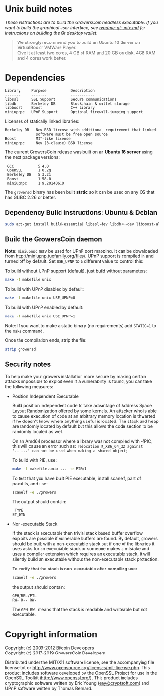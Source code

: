 Unix build notes
================

*These instructions are to build the GrowersCoin headless executable.
If you want to build the graphical user interface,
see [readme-qt-unix.md](readme-qt-unix.md) for instructions on building
the Qt desktop wallet.*

> We strongly recommend you to build an Ubuntu 16 Server on VirtualBox or VMWare Player.  
> Give it at least two cores, 4 GB of RAM and 20 GB on disk. 4GB RAM and 4 cores work better.


Dependencies
============

```
Library     Purpose           Description
-------     -------           -----------
libssl      SSL Support       Secure communications
libdb       Berkeley DB       Blockchain & wallet storage
libboost    Boost             C++ Library
miniupnpc   UPnP Support      Optional firewall-jumping support
```
    
Licenses of statically linked libraries:

```
Berkeley DB   New BSD license with additional requirement that linked
              software must be free open source
Boost         MIT-like license
miniupnpc     New (3-clause) BSD license
```

The current GrowersCoin release was built on an **Ubuntu 16 server** using the next package versions:

```
 GCC           5.4.0
 OpenSSL       1.0.2g
 Berkeley DB   5.3.21
 Boost         1.58.0
 miniupnpc     1.9.20140610
```

The `growersd` binary has been built **static** so it can be used on any OS that has
GLIBC 2.26 or better.

Dependency Build Instructions: Ubuntu & Debian
----------------------------------------------

```sh
sudo apt-get install build-essential libssl-dev libdb++-dev libboost-all-dev libminiupnpc-dev
```

Build the GrowersCoin daemon
----------------------------

**Note:** `miniupnpc` may be used for UPnP port mapping.  It can be downloaded from
http://miniupnp.tuxfamily.org/files/.  UPnP support is compiled in and
turned off by default.  Set `USE_UPNP` to a different value to control this:

To build without UPnP support (default), just build without parameters:

```sh
make -f makefile.unix
```

To build with UPnP disabled by default:

```sh
make -f makefile.unix USE_UPNP=0
```

To build with UPnP enabled by default:

```sh
make -f makefile.unix USE_UPNP=1
```

Note: If you want to make a static binary (no requirements) add `STATIC=1` to the `make` command.

Once the compilation ends, strip the file:

```sh
strip growersd
```


Security notes
--------------

To help make your growers installation more secure by making certain attacks impossible to
exploit even if a vulnerability is found, you can take the following measures:

* Position Independent Executable

    Build position independent code to take advantage of Address Space Layout Randomization
    offered by some kernels. An attacker who is able to cause execution of code at an arbitrary
    memory location is thwarted if he doesn't know where anything useful is located.
    The stack and heap are randomly located by default but this allows the code section to be
    randomly located as well.

    On an Amd64 processor where a library was not compiled with -fPIC, this will cause an error
    such as: `relocation R_X86_64_32 against '......' can not be used when making a shared object;`

    To build with PIE, use:
    ```sh
    make -f makefile.unix ... -e PIE=1
    ```

    To test that you have built PIE executable, install scanelf, part of paxutils, and use:
    ```sh
    scanelf -e ./growers
    ```
    
    The output should contain:
    ```
     TYPE
    ET_DYN
    ```
  
* Non-executable Stack

    If the stack is executable then trivial stack based buffer overflow exploits are possible if
    vulnerable buffers are found. By default, growers should be built with a non-executable stack
    but if one of the libraries it uses asks for an executable stack or someone makes a mistake
    and uses a compiler extension which requires an executable stack, it will silently build an
    executable without the non-executable stack protection.

    To verify that the stack is non-executable after compiling use:
    
    ```sh
    scanelf -e ./growers
    ```

    the output should contain:
    ```
    GPH/REL/PTL
    RW- R-- RW-
    ```
    
    The `GPH RW-` means that the stack is readable and writeable but not executable.


Copyright information
=====================

Copyright (c) 2009-2012 Bitcoin Developers  
Copyright (c) 2017-2019 GrowersCoin Developers

Distributed under the MIT/X11 software license, see the accompanying file
license.txt or http://www.opensource.org/licenses/mit-license.php.  This
product includes software developed by the OpenSSL Project for use in the
OpenSSL Toolkit (http://www.openssl.org/).  This product includes cryptographic
software written by Eric Young (eay@cryptsoft.com) and UPnP software written by
Thomas Bernard.

